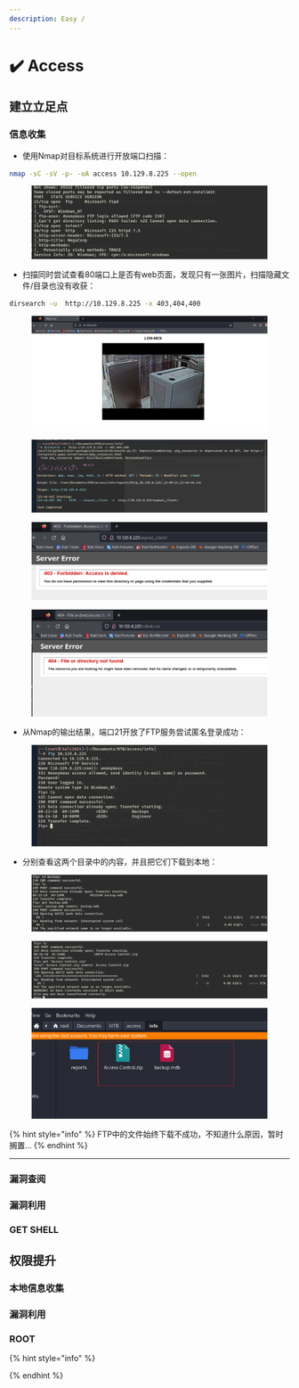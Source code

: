 ```yaml
---
description: Easy /
---
```


# ✔️ Access

## 建立立足点

### 信息收集

* 使用Nmap对目标系统进行开放端口扫描：

```bash
nmap -sC -sV -p- -oA access 10.129.8.225 --open
```

<figure><img src="../../.gitbook/assets/5 (2) (1).png" alt=""><figcaption></figcaption></figure>

* 扫描同时尝试查看80端口上是否有web页面，发现只有一张图片，扫描隐藏文件/目录也没有收获：

```bash
dirsearch -u  http://10.129.8.225 -x 403,404,400
```

<figure><img src="../../.gitbook/assets/1 (30).png" alt=""><figcaption></figcaption></figure>

<figure><img src="../../.gitbook/assets/2 (29).png" alt=""><figcaption></figcaption></figure>

<figure><img src="../../.gitbook/assets/3 (26).png" alt=""><figcaption></figcaption></figure>

<figure><img src="../../.gitbook/assets/4 (28).png" alt=""><figcaption></figcaption></figure>

* 从Nmap的输出结果，端口21开放了FTP服务尝试匿名登录成功：

<figure><img src="../../.gitbook/assets/6 (28).png" alt=""><figcaption></figcaption></figure>

* 分别查看这两个目录中的内容，并且把它们下载到本地：

<figure><img src="../../.gitbook/assets/7 (28).png" alt=""><figcaption></figcaption></figure>

<figure><img src="../../.gitbook/assets/8 (28).png" alt=""><figcaption></figcaption></figure>

<figure><img src="../../.gitbook/assets/9 (27).png" alt=""><figcaption></figcaption></figure>

{% hint style="info" %}
FTP中的文件始终下载不成功，不知道什么原因，暂时搁置...
{% endhint %}



***

















### 漏洞查阅









### 漏洞利用











### GET SHELL











## 权限提升

### 本地信息收集









### 漏洞利用











### ROOT





{% hint style="info" %}

{% endhint %}
